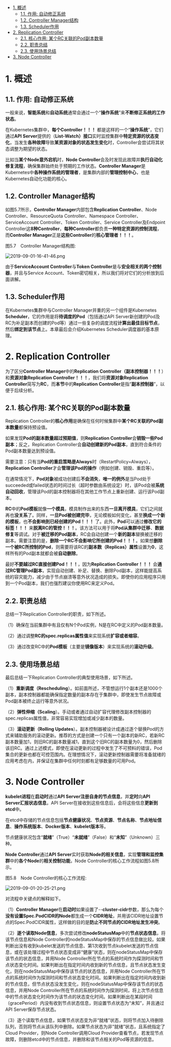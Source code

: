 
<!-- @import "[TOC]" {cmd="toc" depthFrom=1 depthTo=6 orderedList=false} -->

<!-- code_chunk_output -->

- [1. 概述](#1-概述)
  - [1.1. 作用: 自动修正系统](#11-作用-自动修正系统)
  - [1.2. Controller Manager结构](#12-controller-manager结构)
  - [1.3. Scheduler作用](#13-scheduler作用)
- [2. Replication Controller](#2-replication-controller)
  - [2.1. 核心作用: 某个RC关联的Pod副本数量](#21-核心作用-某个rc关联的pod副本数量)
  - [2.2. 职责总结](#22-职责总结)
  - [2.3. 使用场景总结](#23-使用场景总结)
- [3. Node Controller](#3-node-controller)

<!-- /code_chunk_output -->

# 1. 概述

## 1.1. 作用: 自动修正系统

一般来说，**智能系统**和**自动系统**通常会通过一个“**操作系统**”来**不断修正系统的工作状态**。

在Kubernetes集群中，**每个Controller！！！** 都是这样的一个“**操作系统**”，它们通过**API Server**提供的（**List\-Watch）接口**实时监控集群中**特定资源的状态变化**，当发生**各种故障**导致**某资源对象的状态发生变化**时，Controller会尝试将其状态调整为期望的状态。

比如当**某个Node意外宕机**时，**Node Controller**会及时发现此故障并**执行自动化修复流程**，确保集群始终处于预期的工作状态。**Controller Manager**是Kubernetes中**各种操作系统的管理者**，是集群内部的**管理控制中心**，也是Kubernetes自动化功能的核心。

## 1.2. Controller Manager结构

如图5.7所示，**Controller Manager**内部包含**Replication Controller**、Node Controller、ResourceQuota Controller、Namespace Controller、ServiceAccount Controller、Token Controller、Service Controller及Endpoint Controller这**8种Controller**，**每种Controller**都负责**一种特定资源的控制流程**，而**Controller Manager**正是**这些Controller**的**核心管理者！！！**。

图5.7　Controller Manager结构图:

![2019-09-01-16-41-46.png](./images/2019-09-01-16-41-46.png)

由于**ServiceAccount Controller**与**Token Controller**是与**安全相关的两个控制器**，并且与Service Account、Token密切相关，所以我们将对它们的分析放到后面讲解。

## 1.3. Scheduler作用

在Kubernetes集群中与Controller Manager并重的另一个组件是Kubernetes **Scheduler**，它的作用是将**待调度的Pod**（包括通过API Server新创建的Pod及RC为补足副本而创建的Pod等）通过一些复杂的调度流程**计算出最佳目标节点**，然后**绑定到该节点**上。本章最后会介绍Kubernetes Scheduler调度器的基本原理。

# 2. Replication Controller

为了区分**Controller Manager**中的**Replication Controller（副本控制器！！！**）和**资源对象Replication Controller！！！**，我们将**资源对象Replication Controller**简写为**RC**，而**本节**中的**Replication Controller**是指“**副本控制器**”，以便于后续分析。

## 2.1. 核心作用: 某个RC关联的Pod副本数量

Replication Controller的**核心作用**是确保在任何时候集群中**某个RC关联的Pod副本数量**都保持预设值。

如果发现**Pod的副本数量超过预期值**，则**Replication Controller**会**销毁一些Pod副本**；反之，Replication Controller会**自动创建新的Pod副本**，直到符合条件的Pod副本数量达到预设值。

需要注意：只有当**Pod的重启策略是Always**时（RestartPolicy=Always），**Replication Controller**才会**管理该Pod的操作**（例如创建、销毁、重启等）。

在通常情况下，**Pod对象**被成功创建后**不会消失**，**唯一的例外**是当Pod处于succeeded或failed状态的时间过长（超时参数由系统设定）时，该Pod会被**系统自动回收**，管理该Pod的副本控制器将在其他工作节点上重新创建、运行该Pod副本。

**RC**中的**Pod模板**就像**一个模具**，模具制作出来的东西**一旦离开模具**，它们之间就再也**没关系**了。同样，**一旦Pod被创建完毕**，无论模板如何变化，甚至**换成一个新的模板**，也**不会影响到已经创建的Pod！！！** 了。此外，**Pod**可以通过**修改它的标签！！！** 来**脱离RC的管控！！！**。该方法可以用于将**Pod从集群中迁移**、**数据修复**等调试。对于**被迁移的Pod副本**，RC会自动创建一个**新的副本**替换被迁移的副本。需要注意的是，**删除一个RC不会影响它所创建的Pod！！！**。如果想**删除一个被RC所控制的Pod**，则需要将该RC的**副本数（Replicas）属性**设置为**0**，这样所有的Pod副本就都会被**自动删除**。

最好**不要越过RC直接创建Pod！！！**，因为**Replication Controller！！！** 会**通过RC管理Pod副本**，实现自动创建、补足、替换、删除Pod副本，这样能提高系统的容灾能力，减少由于节点崩溃等意外状况造成的损失。即使你的应用程序只用到一个Pod副本，我们也强烈建议你使用RC来定义Pod。

## 2.2. 职责总结

总结一下Replication Controller的职责，如下所述。

（1）确保在当前集群中有且仅有N个Pod实例，N是在RC中定义的Pod副本数量。

（2）通过调整**RC的spec.replicas属性值**来实现系统**扩容或者缩容**。

（3）通过改变RC中的**Pod模板**（主要是**镜像版本**）来实现系统的**滚动升级**。

## 2.3. 使用场景总结

最后总结一下Replication Controller的典型使用场景，如下所述。

（1）**重新调度（Rescheduling**）。如前面所述，不管想运行1个副本还是1000个副本，副本控制器都能确保指定数量的副本存在于集群中，即使发生节点故障或Pod副本被终止运行等意外状况。

（2）**弹性伸缩（Scaling**）。手动或者通过自动扩容代理修改副本控制器的spec.replicas属性值，非常容易实现增加或减少副本的数量。

（3）**滚动更新（Rolling Updates**）。副本控制器被设计成通过逐个替换Pod的方式来辅助服务的滚动更新。推荐的方式是创建一个只有一个副本的新RC，若新RC副本数量加1，则旧RC的副本数量减1，直到这个旧RC的副本数量为0，然后删除该旧RC。通过上述模式，即使在滚动更新的过程中发生了不可预料的错误，Pod集合的更新也都在可控范围内。在理想情况下，滚动更新控制器需要将准备就绪的应用考虑在内，并保证在集群中任何时刻都有足够数量的可用Pod。

# 3. Node Controller

**kubelet进程**在**启动时**通过**API Server注册自身的节点信息**，并**定时**向**API Server汇报状态信息**，API Server在接收到这些信息后，会将这些信息**更新到etcd**中。

在etcd中存储的节点信息包括**节点健康状况**、**节点资源**、**节点名称**、**节点地址信息**、**操作系统版本**、**Docker版本**、**kubelet版本**等。

节点健康状况包含“**就绪**”（True）“**未就绪**”（False）和“**未知**”（Unknown）三种。

**Node Controller**通过**API Server**实时获取**Node的相关信息**，实现**管理和监控集群**中的**各个Node**的**相关控制功能**，Node Controller的核心工作流程如图5.8所示。

图5.8　Node Controller的核心工作流程:

![2019-09-01-20-25-21.png](./images/2019-09-01-20-25-21.png)

对流程中关键点的解释如下。

（1）**Controller Manager**在**启动时**如果设置了\-\-**cluster\-cidr**参数，那么为每个**没有设置Spec.PodCIDR的Node**都生成一个**CIDR地址**，并用该CIDR地址设置节点的Spec.PodCIDR属性，这样做的目的是**防止不同节点的CIDR地址发生冲突**。

（2）**逐个读取Node信息**，多次尝试修改**nodeStatusMap**中的**节点状态信息**，将该节点信息和Node Controller的nodeStatusMap中保存的节点信息做比较。如果判断出没有收到kubelet发送的节点信息、第1次收到节点kubelet发送的节点信息，或在该处理过程中节点状态变成非“健康”状态，则在nodeStatusMap中保存该节点的状态信息，并用Node Controller所在节点的系统时间作为探测时间和节点状态变化时间。如果判断出在指定时间内收到新的节点信息，且节点状态发生变化，则在nodeStatusMap中保存该节点的状态信息，并用Node Controller所在节点的系统时间作为探测时间和节点状态变化时间。如果判断出在指定时间内收到新的节点信息，但节点状态没发生变化，则在nodeStatusMap中保存该节点的状态信息，并用Node Controller所在节点的系统时间作为探测时间，将上次节点信息中的节点状态变化时间作为该节点的状态变化时间。如果判断出在某段时间（gracePeriod）内没有收到节点状态信息，则设置节点状态为“未知”，并且通过API Server保存节点状态。

（3）逐个读取节点信息，如果节点状态变为非“就绪”状态，则将节点加入待删除队列，否则将节点从该队列中删除。如果节点状态为非“就绪”状态，且系统指定了Cloud Provider，则Node Controller调用Cloud Provider查看节点，若发现节点故障，则删除etcd中的节点信息，并删除和该节点相关的Pod等资源的信息。

